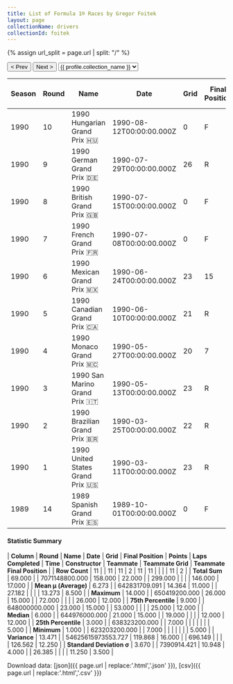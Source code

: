 ```yaml
---
title: List of Formula 1® Races by Gregor Foitek
layout: page
collectionName: drivers
collectionId: foitek
---
```


{% assign url_split = page.url | split: "/" %}
<div id="collection-navigation">
<button onclick="selector.options[selector.selectedIndex-1].value && (window.location = selector.options[selector.selectedIndex-1].value);">&lt; Prev</button>
<button onclick="selector.options[selector.selectedIndex+1].value && (window.location = selector.options[selector.selectedIndex+1].value);">Next &gt;</button>
<select id="selector" onchange="this.options[this.selectedIndex].value && (window.location = this.options[this.selectedIndex].value);">
  {% for collectionId in site.data[page.collectionName].refs %}
    {% if collectionId == page.collectionId %}
      {% assign selected = "selected" %}
    {% else %}
      {% assign selected = "" %}
    {% endif %}
    {% assign profile = site.data[page.collectionName][collectionId].profile %}
    <option value="/f1/{{ page.collectionName }}/{{ collectionId }}/{{ url_split[4] }}" {{ selected }}>{{ profile.collection_name }}</option>
  {% endfor %}
</select>
</div>

| Season | Round | Name | Date | Grid | Final Position | Points | Laps Completed | Time | Constructor | Teammate | Teammate Grid | Teammate Final Position |
|--|--|--|--|--|--|--|--|--|--|--|--|--|
| 1990 | 10 | 1990 Hungarian Grand Prix 🇭🇺 | 1990-08-12T00:00:00.000Z | 0 | F | 0.0 | 0 |   | Onyx 🇬🇧 | [Jyrki Järvilehto 🇫🇮](/f1/drivers/lehto) | 0 | F |
| 1990 | 9 | 1990 German Grand Prix 🇩🇪 | 1990-07-29T00:00:00.000Z | 26 | R | 0.0 | 19 |   | Onyx 🇬🇧 | [Jyrki Järvilehto 🇫🇮](/f1/drivers/lehto) | 25 | N |
| 1990 | 8 | 1990 British Grand Prix 🇬🇧 | 1990-07-15T00:00:00.000Z | 0 | F | 0.0 | 0 |   | Onyx 🇬🇧 | [Jyrki Järvilehto 🇫🇮](/f1/drivers/lehto) | 0 | F |
| 1990 | 7 | 1990 French Grand Prix 🇫🇷 | 1990-07-08T00:00:00.000Z | 0 | F | 0.0 | 0 |   | Onyx 🇬🇧 | [Jyrki Järvilehto 🇫🇮](/f1/drivers/lehto) | 0 | F |
| 1990 | 6 | 1990 Mexican Grand Prix 🇲🇽 | 1990-06-24T00:00:00.000Z | 23 | 15 | 0.0 | 67 |   | Onyx 🇬🇧 | [Jyrki Järvilehto 🇫🇮](/f1/drivers/lehto) | 26 | R |
| 1990 | 5 | 1990 Canadian Grand Prix 🇨🇦 | 1990-06-10T00:00:00.000Z | 21 | R | 0.0 | 53 |   | Onyx 🇬🇧 | [Jyrki Järvilehto 🇫🇮](/f1/drivers/lehto) | 22 | R |
| 1990 | 4 | 1990 Monaco Grand Prix 🇲🇨 | 1990-05-27T00:00:00.000Z | 20 | 7 | 0.0 | 72 |   | Onyx 🇬🇧 | [Jyrki Järvilehto 🇫🇮](/f1/drivers/lehto) | 26 | R |
| 1990 | 3 | 1990 San Marino Grand Prix 🇮🇹 | 1990-05-13T00:00:00.000Z | 23 | R | 0.0 | 35 |   | Onyx 🇬🇧 | [Jyrki Järvilehto 🇫🇮](/f1/drivers/lehto) | 25 | 12 |
| 1990 | 2 | 1990 Brazilian Grand Prix 🇧🇷 | 1990-03-25T00:00:00.000Z | 22 | R | 0.0 | 14 |   | Brabham 🇬🇧 | [Stefano Modena 🇮🇹](/f1/drivers/modena) | 12 | R |
| 1990 | 1 | 1990 United States Grand Prix 🇺🇸 | 1990-03-11T00:00:00.000Z | 23 | R | 0.0 | 39 |   | Brabham 🇬🇧 | [Stefano Modena 🇮🇹](/f1/drivers/modena) | 10 | 5 |
| 1989 | 14 | 1989 Spanish Grand Prix 🇪🇸 | 1989-10-01T00:00:00.000Z | 0 | F | 0.0 | 0 |   | Rial 🇩🇪 | [Pierre-Henri Raphanel 🇫🇷](/f1/drivers/raphanel) | 0 | F |

#### Statistic Summary

| **Column** | **Round** | **Name** | **Date** | **Grid** | **Final Position** | **Points** | **Laps Completed** | **Time** | **Constructor** | **Teammate** | **Teammate Grid** | **Teammate Final Position** |
| **Row Count** | 11 |  | 11 | 11 | 2 | 11 | 11 |  |  |  | 11 | 2 |
| **Total Sum** | 69.000 |  | 7071148800.000 | 158.000 | 22.000 |  | 299.000 |  |  |  | 146.000 | 17.000 |
| **Mean μ (Average)** | 6.273 |  | 642831709.091 | 14.364 | 11.000 |  | 27.182 |  |  |  | 13.273 | 8.500 |
| **Maximum** | 14.000 |  | 650419200.000 | 26.000 | 15.000 |  | 72.000 |  |  |  | 26.000 | 12.000 |
| **75th Percentile** | 9.000 |  | 648000000.000 | 23.000 | 15.000 |  | 53.000 |  |  |  | 25.000 | 12.000 |
| **Median** | 6.000 |  | 644976000.000 | 21.000 | 15.000 |  | 19.000 |  |  |  | 12.000 | 12.000 |
| **25th Percentile** | 3.000 |  | 638323200.000 |  | 7.000 |  |  |  |  |  |  | 5.000 |
| **Minimum** | 1.000 |  | 623203200.000 |  | 7.000 |  |  |  |  |  |  | 5.000 |
| **Variance** | 13.471 |  | 54625615973553.727 | 119.868 | 16.000 |  | 696.149 |  |  |  | 126.562 | 12.250 |
| **Standard Deviation σ** | 3.670 |  | 7390914.421 | 10.948 | 4.000 |  | 26.385 |  |  |  | 11.250 | 3.500 |

Download data: [json]({{ page.url | replace:'.html','.json' }}), [csv]({{ page.url | replace:'.html','.csv' }})
